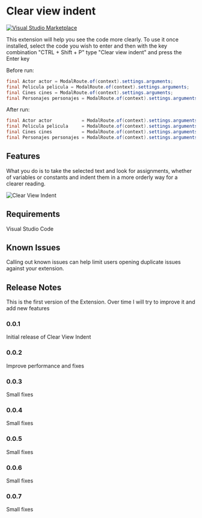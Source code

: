 # Clear view indent

[![Visual Studio Marketplace](https://vsmarketplacebadge.apphb.com/installs-short/MartinLaRegina.clear-view-indent.svg?style=flat-square)](https://marketplace.visualstudio.com/items?itemName=MartinLaRegina.clear-view-indent)

This extension will help you see the code more clearly.
To use it once installed, select the code you wish to enter and then with the key combination "CTRL + Shift + P" type "Clear view indent" and press the Enter key

Before run:
```Java
final Actor actor = ModalRoute.of(context).settings.arguments;
final Pelicula pelicula = ModalRoute.of(context).settings.arguments;
final Cines cines = ModalRoute.of(context).settings.arguments;
final Personajes personajes = ModalRoute.of(context).settings.arguments;
```

After run:
```Java
final Actor actor           = ModalRoute.of(context).settings.arguments;
final Pelicula pelicula     = ModalRoute.of(context).settings.arguments;
final Cines cines           = ModalRoute.of(context).settings.arguments;
final Personajes personajes = ModalRoute.of(context).settings.arguments;
```

## Features

What you do is to take the selected text and look for assignments, whether of variables or constants and indent them in a more orderly way for a clearer reading.

![Clear View Indent](https://bitbucket.org/laregina/clear-view-indent/raw/845b2b603199bdecc601dbb6eb750bd7942fffe6/clear-view-indent.gif)

## Requirements

Visual Studio Code

## Known Issues

Calling out known issues can help limit users opening duplicate issues against your extension.

## Release Notes

This is the first version of the Extension. Over time I will try to improve it and add new features

### 0.0.1

Initial release of Clear View Indent

### 0.0.2

Improve performance and fixes

### 0.0.3

Small fixes

### 0.0.4

Small fixes

### 0.0.5

Small fixes

### 0.0.6

Small fixes

### 0.0.7

Small fixes
